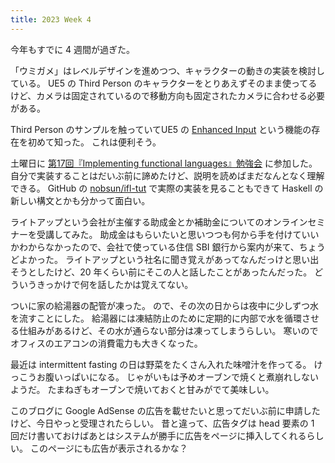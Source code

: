 ```yaml
---
title: 2023 Week 4
---
```


今年もすでに 4 週間が過ぎた。

「ウミガメ」はレベルデザインを進めつつ、キャラクターの動きの実装を検討している。
UE5 の Third Person のキャラクターをとりあえずそのまま使ってるけど、カメラは固定されているので移動方向も固定されたカメラに合わせる必要がある。

Third Person のサンプルを触っていてUE5 の
[Enhanced Input](https://docs.unrealengine.com/5.1/en-US/enhanced-input-in-unreal-engine/)
という機能の存在を初めて知った。
これは便利そう。

土曜日に [第17回『Implementing functional languages』勉強会](https://sampou.connpass.com/event/269331/) に参加した。
自分で実装することはだいぶ前に諦めたけど、説明を読めばまだなんとなく理解できる。
GitHub の [nobsun/ifl-tut](https://github.com/nobsun/ifl-tut) で実際の実装を見ることもできて Haskell の新しい構文とかも分かって面白い。

ライトアップという会社が主催する助成金とか補助金についてのオンラインセミナーを受講してみた。
助成金はもらいたいと思いつつも何から手を付けていいかわからなかったので、会社で使っている住信 SBI 銀行から案内が来て、ちょうどよかった。
ライトアップという社名に聞き覚えがあってなんだっけと思い出そうとしたけど、20 年くらい前にそこの人と話したことがあったんだった。
どういうきっかけで何を話したかは覚えてない。

ついに家の給湯器の配管が凍った。
ので、その次の日からは夜中に少しずつ水を流すことにした。
給湯器には凍結防止のために定期的に内部で水を循環させる仕組みがあるけど、その水が通らない部分は凍ってしまうらしい。
寒いのでオフィスのエアコンの消費電力も大きくなった。

最近は intermittent fasting の日は野菜をたくさん入れた味噌汁を作ってる。
けっこうお腹いっぱいになる。
じゃがいもは予めオーブンで焼くと煮崩れしないようだ。
たまねぎもオーブンで焼いておくと甘みがでて美味しい。

このブログに Google AdSense の広告を載せたいと思ってだいぶ前に申請したけど、今日やっと受理されたらしい。
昔と違って、広告タグは head 要素の 1 回だけ書いておけばあとはシステムが勝手に広告をページに挿入してくれるらしい。
このページにも広告が表示されるかな？
